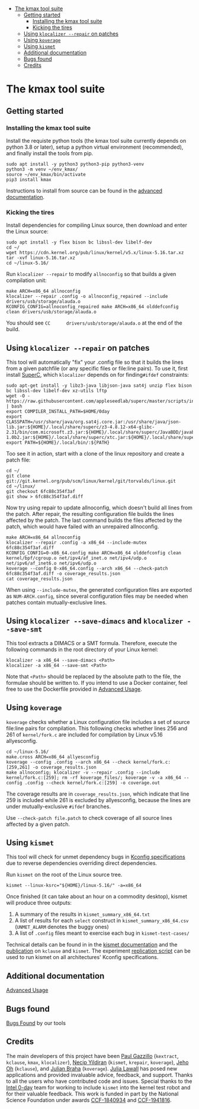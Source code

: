 <!-- START doctoc generated TOC please keep comment here to allow auto update -->
<!-- DON'T EDIT THIS SECTION, INSTEAD RE-RUN doctoc TO UPDATE -->

- [The kmax tool suite](#the-kmax-tool-suite)
  - [Getting started](#getting-started)
    - [Installing the kmax tool suite](#installing-the-kmax-tool-suite)
    - [Kicking the tires](#kicking-the-tires)
  - [Using `klocalizer --repair` on patches](#using-klocalizer---repair-on-patches)
  - [Using `koverage`](#using-koverage)
  - [Using `kismet`](#using-kismet)
  - [Additional documentation](#additional-documentation)
  - [Bugs found](#bugs-found)
  - [Credits](#credits)

<!-- END doctoc generated TOC please keep comment here to allow auto update -->


# The kmax tool suite

## Getting started

### Installing the kmax tool suite

Install the requiste python tools (the kmax tool suite currently depends on python 3.8 or later), setup a python virtual environment (recommended), and finally install the tools from pip.

    sudo apt install -y python3 python3-pip python3-venv
    python3 -m venv ~/env_kmax/
    source ~/env_kmax/bin/activate
    pip3 install kmax

Instructions to install from source can be found in the [advanced documentation](https://github.com/paulgazz/kmax/blob/master/docs/advanced.md).


### Kicking the tires

Install dependencies for compiling Linux source, then download and enter the Linux source:

    sudo apt install -y flex bison bc libssl-dev libelf-dev
    cd ~/
    wget https://cdn.kernel.org/pub/linux/kernel/v5.x/linux-5.16.tar.xz
    tar -xvf linux-5.16.tar.xz
    cd ~/linux-5.16/

Run `klocalizer --repair` to modify `allnoconfig` so that builds a given compilation unit:

    make ARCH=x86_64 allnoconfig
    klocalizer --repair .config -o allnoconfig_repaired --include drivers/usb/storage/alauda.o
    KCONFIG_CONFIG=allnoconfig_repaired make ARCH=x86_64 olddefconfig clean drivers/usb/storage/alauda.o
    
You should see `CC      drivers/usb/storage/alauda.o` at the end of the build.


## Using `klocalizer --repair` on patches

This tool will automatically "fix" your .config file so that it builds the lines from a given patchfile (or any specific files or file:line pairs).  To use it, first install [SuperC](https://github.com/appleseedlab/superc), which `klocalizer` depends on for finding`#ifdef` constraints:

    sudo apt-get install -y libz3-java libjson-java sat4j unzip flex bison bc libssl-dev libelf-dev xz-utils lftp
    wget -O - https://raw.githubusercontent.com/appleseedlab/superc/master/scripts/install.sh | bash
    export COMPILER_INSTALL_PATH=$HOME/0day
    export CLASSPATH=/usr/share/java/org.sat4j.core.jar:/usr/share/java/json-lib.jar:${HOME}/.local/share/superc/z3-4.8.12-x64-glibc-2.31/bin/com.microsoft.z3.jar:${HOME}/.local/share/superc/JavaBDD/javabdd-1.0b2.jar:${HOME}/.local/share/superc/xtc.jar:${HOME}/.local/share/superc/superc.jar:${CLASSPATH}
    export PATH=${HOME}/.local/bin/:${PATH}

Too see it in action, start with a clone of the linux repository and create a patch file:

    cd ~/
    git clone git://git.kernel.org/pub/scm/linux/kernel/git/torvalds/linux.git
    cd ~/linux/
    git checkout 6fc88c354f3af
    git show > 6fc88c354f3af.diff
    
Now try using repair to update allnoconfig, which doesn't build all lines from the patch.  After repair, the resulting configuration file builds the lines affected by the patch.  The last command builds the files affected by the patch, which would have failed with an unrepaired allnoconfig.

    make ARCH=x86_64 allnoconfig
    klocalizer --repair .config -a x86_64 --include-mutex 6fc88c354f3af.diff
    KCONFIG_CONFIG=0-x86_64.config make ARCH=x86_64 olddefconfig clean kernel/bpf/cgroup.o net/ipv4/af_inet.o net/ipv4/udp.o net/ipv6/af_inet6.o net/ipv6/udp.o
    koverage --config 0-x86_64.config --arch x86_64 --check-patch 6fc88c354f3af.diff -o coverage_results.json
    cat coverage_results.json
    
When using `--include-mutex`, the generated configuration files are exported as `NUM-ARCH.config`, since several configuration files may be needed when patches contain mutually-exclusive lines.

## Using `klocalizer --save-dimacs` and `klocalizer --save-smt`

This tool extracts a DIMACS or a SMT formula.
Therefore, execute the following commands in the root directory of your Linux kernel:

    klocalizer -a x86_64 --save-dimacs <Path>
    klocalizer -a x86_64 --save-smt <Path>

Note that `<Path>` should be replaced by the absolute path to the file, the formulae should be written to.
If you intend to use a Docker container, feel free to use the Dockerfile provided in [Advanced Usage](https://github.com/paulgazz/kmax/blob/master/docs/advanced.md).

## Using `koverage`

`koverage` checks whether a Linux configuration file includes a set of source file:line pairs for compilation.  This following checks whether lines 256 and 261 of `kernel/fork.c` are included for compilation by Linux v5.16 allyesconfig.

    cd ~/linux-5.16/
    make.cross ARCH=x86_64 allyesconfig
    koverage --config .config --arch x86_64 --check kernel/fork.c:[259,261] -o coverage_results.json
    make allnoconfig; klocalizer -v --repair .config --include kernel/fork.c:[259]; rm -rf koverage_files/; koverage -v -a x86_64 --config .config --check kernel/fork.c:[259] -o coverage.out

The coverage results are in `coverage_results.json`, which indicate that line 259 is included while 261 is excluded by allyesconfig, because the lines are under mutually-exclusive `#ifdef` branches.

Use `--check-patch file.patch` to check coverage of all source lines affected by a given patch.

## Using `kismet`

This tool will check for unmet dependency bugs in [Kconfig specifications](https://www.kernel.org/doc/html/latest/kbuild/kconfig-language.html#menu-attributes) due to reverse dependencies overriding direct dependencies.

Run `kismet` on the root of the Linux source tree.

    kismet --linux-ksrc="${HOME}/linux-5.16/" -a=x86_64

Once finished (it can take about an hour on a commodity desktop), kismet will produce three outputs:

  1. A summary of the results in `kismet_summary_x86_64.txt`
  2. A list of results for each `select` construct in `kismet_summary_x86_64.csv` (`UNMET_ALARM` denotes the buggy ones)
  3. A list of `.config` files meant to exercise each bug in `kismet-test-cases/`

Technical details can be found in in the [kismet documentation](https://github.com/paulgazz/kmax/blob/master/docs/advanced.md#kismet) and the [publication](https://paulgazzillo.com/papers/esecfse21.pdf) on `kclause` and `kismet`.  The experiment [replication script](https://github.com/paulgazz/kmax/blob/master/scripts/kismet_evaluation/kismet_experiments_replication.sh) can be used to run kismet on all architectures' Kconfig specifications.

## Additional documentation

[Advanced Usage](https://github.com/paulgazz/kmax/blob/master/docs/advanced.md)


## Bugs found

[Bugs Found](https://github.com/paulgazz/kmax/blob/master/docs/bugs_found.md) by our tools


## Credits

The main developers of this project have been [Paul Gazzillo](https://paulgazzillo.com) (`kextract`, `kclause`, `kmax`, `klocalizer`), [Necip Yildiran](http://www.necipyildiran.com/) (`kismet`, `krepair`, `koverage`), [Jeho Oh](https://www.linkedin.com/in/jeho-oh-110a2092/) (`kclause`), and [Julian Braha](https://julianbraha.com/) (`koverage`).  [Julia Lawall](https://pages.lip6.fr/Julia.Lawall/) has posed new applications and provided invaluable advice, feedback, and support.  Thanks to all the users who have contributed code and issues.  Special thanks to the [Intel 0-day](https://01.org/lkp) team for working to include `kismet` into the kernel test robot and for their valuable feedback.  This work is funded in part by the National Science Foundation under awards [CCF-1840934](https://nsf.gov/awardsearch/showAward?AWD_ID=1840934) and [CCF-1941816](https://nsf.gov/awardsearch/showAward?AWD_ID=1941816).

